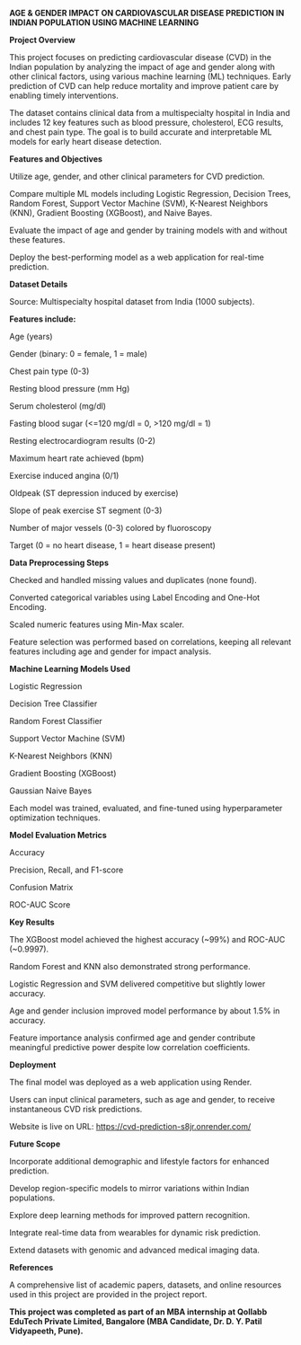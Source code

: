 **AGE & GENDER IMPACT ON CARDIOVASCULAR DISEASE PREDICTION IN INDIAN POPULATION USING MACHINE LEARNING**

**Project Overview**

This project focuses on predicting cardiovascular disease (CVD) in the Indian population by analyzing the impact of age and gender along with other clinical factors, using various machine learning (ML) techniques. Early prediction of CVD can help reduce mortality and improve patient care by enabling timely interventions.

The dataset contains clinical data from a multispecialty hospital in India and includes 12 key features such as blood pressure, cholesterol, ECG results, and chest pain type. The goal is to build accurate and interpretable ML models for early heart disease detection.

**Features and Objectives**

Utilize age, gender, and other clinical parameters for CVD prediction.

Compare multiple ML models including Logistic Regression, Decision Trees, Random Forest, Support Vector Machine (SVM), K-Nearest Neighbors (KNN), Gradient Boosting (XGBoost), and Naive Bayes.

Evaluate the impact of age and gender by training models with and without these features.

Deploy the best-performing model as a web application for real-time prediction.

**Dataset Details**

Source: Multispecialty hospital dataset from India (1000 subjects).

**Features include:**

Age (years)

Gender (binary: 0 = female, 1 = male)

Chest pain type (0-3)

Resting blood pressure (mm Hg)

Serum cholesterol (mg/dl)

Fasting blood sugar (<=120 mg/dl = 0, >120 mg/dl = 1)

Resting electrocardiogram results (0-2)

Maximum heart rate achieved (bpm)

Exercise induced angina (0/1)

Oldpeak (ST depression induced by exercise)

Slope of peak exercise ST segment (0-3)

Number of major vessels (0-3) colored by fluoroscopy

Target (0 = no heart disease, 1 = heart disease present)

**Data Preprocessing Steps**

Checked and handled missing values and duplicates (none found).

Converted categorical variables using Label Encoding and One-Hot Encoding.

Scaled numeric features using Min-Max scaler.

Feature selection was performed based on correlations, keeping all relevant features including age and gender for impact analysis.

**Machine Learning Models Used**

Logistic Regression

Decision Tree Classifier

Random Forest Classifier

Support Vector Machine (SVM)

K-Nearest Neighbors (KNN)

Gradient Boosting (XGBoost)

Gaussian Naive Bayes

Each model was trained, evaluated, and fine-tuned using hyperparameter optimization techniques.

**Model Evaluation Metrics**

Accuracy

Precision, Recall, and F1-score

Confusion Matrix

ROC-AUC Score

**Key Results**

The XGBoost model achieved the highest accuracy (~99%) and ROC-AUC (~0.9997).

Random Forest and KNN also demonstrated strong performance.

Logistic Regression and SVM delivered competitive but slightly lower accuracy.

Age and gender inclusion improved model performance by about 1.5% in accuracy.

Feature importance analysis confirmed age and gender contribute meaningful predictive power despite low correlation coefficients.

**Deployment**

The final model was deployed as a web application using Render.

Users can input clinical parameters, such as age and gender, to receive instantaneous CVD risk predictions.

Website is live on URL: https://cvd-prediction-s8jr.onrender.com/


**Future Scope**

Incorporate additional demographic and lifestyle factors for enhanced prediction.

Develop region-specific models to mirror variations within Indian populations.

Explore deep learning methods for improved pattern recognition.

Integrate real-time data from wearables for dynamic risk prediction.

Extend datasets with genomic and advanced medical imaging data.

**References**

A comprehensive list of academic papers, datasets, and online resources used in this project are provided in the project report.

**This project was completed as part of an MBA internship at Qollabb EduTech Private Limited, Bangalore (MBA Candidate, Dr. D. Y. Patil Vidyapeeth, Pune).**
